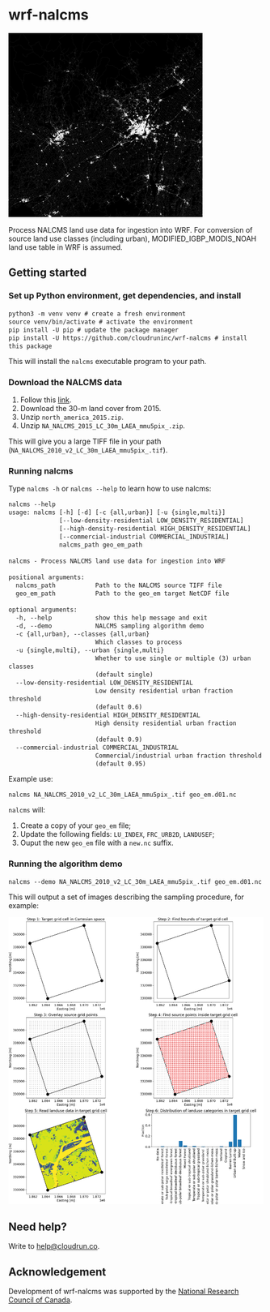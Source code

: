 # wrf-nalcms

![Urban fraction](img/frc_urb2d.png)

Process NALCMS land use data for ingestion into WRF.
For conversion of source land use classes (including urban),
MODIFIED_IGBP_MODIS_NOAH land use table in WRF is assumed.

## Getting started

### Set up Python environment, get dependencies, and install

```
python3 -m venv venv # create a fresh environment
source venv/bin/activate # activate the environment
pip install -U pip # update the package manager
pip install -U https://github.com/cloudruninc/wrf-nalcms # install this package
```

This will install the `nalcms` executable program to your path.

### Download the NALCMS data

1. Follow this [link](http://www.cec.org/north-american-environmental-atlas/land-cover-30m-2015-landsat-and-rapideye/).
2. Download the 30-m land cover from 2015.
3. Unzip `north_america_2015.zip`.
4. Unzip `NA_NALCMS_2015_LC_30m_LAEA_mmu5pix_.zip`.

This will give you a large TIFF file in your path (`NA_NALCMS_2010_v2_LC_30m_LAEA_mmu5pix_.tif`).

### Running nalcms

Type `nalcms -h` or `nalcms --help` to learn how to use nalcms:

```
nalcms --help
usage: nalcms [-h] [-d] [-c {all,urban}] [-u {single,multi}]
              [--low-density-residential LOW_DENSITY_RESIDENTIAL]
              [--high-density-residential HIGH_DENSITY_RESIDENTIAL]
              [--commercial-industrial COMMERCIAL_INDUSTRIAL]
              nalcms_path geo_em_path

nalcms - Process NALCMS land use data for ingestion into WRF

positional arguments:
  nalcms_path           Path to the NALCMS source TIFF file
  geo_em_path           Path to the geo_em target NetCDF file

optional arguments:
  -h, --help            show this help message and exit
  -d, --demo            NALCMS sampling algorithm demo
  -c {all,urban}, --classes {all,urban}
                        Which classes to process
  -u {single,multi}, --urban {single,multi}
                        Whether to use single or multiple (3) urban classes
                        (default single)
  --low-density-residential LOW_DENSITY_RESIDENTIAL
                        Low density residential urban fraction threshold
                        (default 0.6)
  --high-density-residential HIGH_DENSITY_RESIDENTIAL
                        High density residential urban fraction threshold
                        (default 0.9)
  --commercial-industrial COMMERCIAL_INDUSTRIAL
                        Commercial/industrial urban fraction threshold
                        (default 0.95)
```

Example use:

```
nalcms NA_NALCMS_2010_v2_LC_30m_LAEA_mmu5pix_.tif geo_em.d01.nc
```

`nalcms` will:

1. Create a copy of your `geo_em` file;
2. Update the following fields: `LU_INDEX`, `FRC_URB2D`, `LANDUSEF`;
3. Ouput the new `geo_em` file with a `new.nc` suffix.

### Running the algorithm demo

```
nalcms --demo NA_NALCMS_2010_v2_LC_30m_LAEA_mmu5pix_.tif geo_em.d01.nc
```

This will output a set of images describing the sampling procedure, for example:

![NALCMS demo](img/nalcms_demo.png)

## Need help?

Write to [help@cloudrun.co](mailto:help@cloudrun.co).

## Acknowledgement

Development of wrf-nalcms was supported by the [National Research Council of Canada](https://nrc.canada.ca/en).
